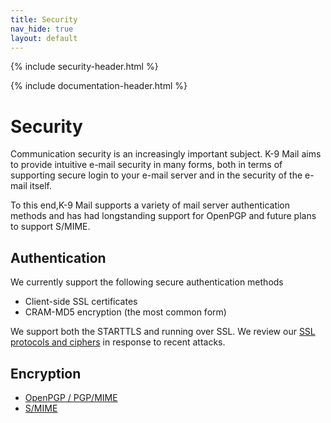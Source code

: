 ```yaml
---
title: Security 
nav_hide: true 
layout: default
---
```


{% include security-header.html %}

{% include documentation-header.html %}

# Security

Communication security is an increasingly important subject. K-9 Mail aims to provide intuitive e-mail security in many forms, 
both in terms of supporting secure login to your e-mail server and in the security of the e-mail itself.

To this end,K-9 Mail supports a variety of mail server authentication methods and has had 
longstanding support for OpenPGP and future plans to support S/MIME.

## Authentication

We currently support the following secure authentication methods

* Client-side SSL certificates
* CRAM-MD5 encryption (the most common form)

We support both the STARTTLS and running over SSL. We review our <a href="/documentation/security/ssl.html">SSL protocols and ciphers</a> in response to recent attacks.

## Encryption

* [OpenPGP / PGP/MIME](/documentation/security/pgpmime.html)
* [S/MIME](/documentation/security/smime.html)
